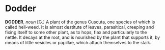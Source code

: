 # Dodder

**DODDER**, _noun_ \[G.\] A plant of the genus Cuscuta, one species of which is called hell-weed. It is almost destitute of leaves, parasitical, creeping and fixing itself to some other plant, as to hops, flax and particularly to the nettle. It decays at the root, and is nourished by the plant that supports it, by means of little vesicles or papillae, which attach themselves to the stalk.